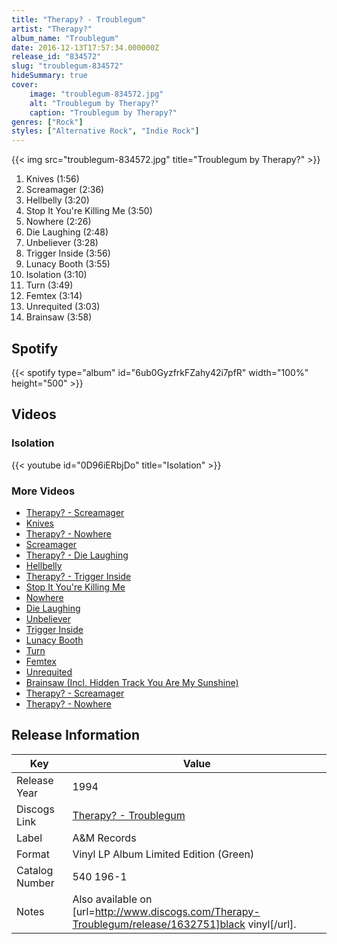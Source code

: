 ```yaml
---
title: "Therapy? - Troublegum"
artist: "Therapy?"
album_name: "Troublegum"
date: 2016-12-13T17:57:34.000000Z
release_id: "834572"
slug: "troublegum-834572"
hideSummary: true
cover:
    image: "troublegum-834572.jpg"
    alt: "Troublegum by Therapy?"
    caption: "Troublegum by Therapy?"
genres: ["Rock"]
styles: ["Alternative Rock", "Indie Rock"]
---
```


{{< img src="troublegum-834572.jpg" title="Troublegum by Therapy?" >}}

<!-- section break -->

1. Knives (1:56)
2. Screamager (2:36)
3. Hellbelly (3:20)
4. Stop It You're Killing Me (3:50)
5. Nowhere (2:26)
6. Die Laughing (2:48)
7. Unbeliever (3:28)
8. Trigger Inside (3:56)
9. Lunacy Booth (3:55)
10. Isolation (3:10)
11. Turn (3:49)
12. Femtex (3:14)
13. Unrequited (3:03)
14. Brainsaw (3:58)

<!-- section break -->


## Spotify
{{< spotify type="album" id="6ub0GyzfrkFZahy42i7pfR" width="100%" height="500" >}}



## Videos
### Isolation
{{< youtube id="0D96iERbjDo" title="Isolation" >}}<br>

### More Videos

- [Therapy? - Screamager](https://www.youtube.com/watch?v=-zZ44S3ZIJM)
- [Knives](https://www.youtube.com/watch?v=wdSbLWLGgFE)
- [Therapy? - Nowhere](https://www.youtube.com/watch?v=5z5HJRC9F_0)
- [Screamager](https://www.youtube.com/watch?v=D_m6jtUi9Eo)
- [Therapy? - Die Laughing](https://www.youtube.com/watch?v=pAFMRidb4kk)
- [Hellbelly](https://www.youtube.com/watch?v=rwl7WVXqiS8)
- [Therapy? - Trigger Inside](https://www.youtube.com/watch?v=-iS7x_U_DdE)
- [Stop It You're Killing Me](https://www.youtube.com/watch?v=ioWkkRjmmY0)
- [Nowhere](https://www.youtube.com/watch?v=Fq3j9QfAjWg)
- [Die Laughing](https://www.youtube.com/watch?v=So8sAe3T3zU)
- [Unbeliever](https://www.youtube.com/watch?v=Eqa-AD8CXFo)
- [Trigger Inside](https://www.youtube.com/watch?v=sQCDhfTC3SQ)
- [Lunacy Booth](https://www.youtube.com/watch?v=xqvrLjh5t0U)
- [Turn](https://www.youtube.com/watch?v=EEy5OLlZDYY)
- [Femtex](https://www.youtube.com/watch?v=2C8RqhtefMw)
- [Unrequited](https://www.youtube.com/watch?v=5675fRD9Blk)
- [Brainsaw (Incl. Hidden Track You Are My Sunshine)](https://www.youtube.com/watch?v=E33WuonJSpo)
- [Therapy? - Screamager](https://www.youtube.com/watch?v=oDVsIvvFtcs)
- [Therapy? - Nowhere](https://www.youtube.com/watch?v=5Bcpj-q0Snc)


## Release Information
|  Key           | Value                                                |
| ---------------| ---------------------------------------------------- |
| Release Year   | 1994                                   |
| Discogs Link   | [Therapy? - Troublegum](https://www.discogs.com/release/834572-Therapy-Troublegum) |
| Label          | A&M Records |
| Format         | Vinyl LP Album Limited Edition (Green) |
| Catalog Number | 540 196-1 |
| Notes | Also available on [url=http://www.discogs.com/Therapy-Troublegum/release/1632751]black vinyl[/url]. |